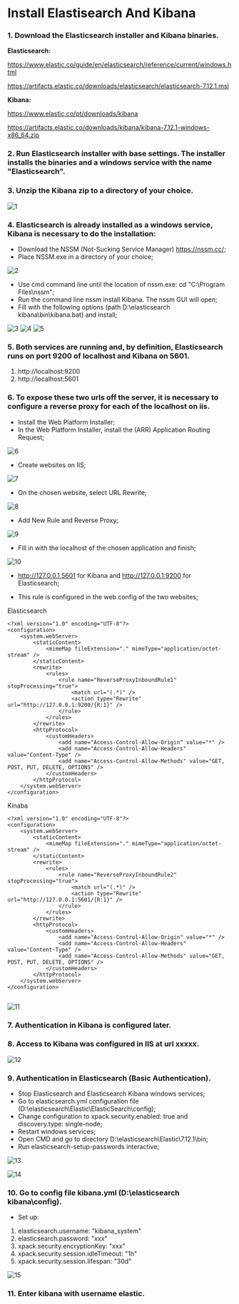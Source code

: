 # Install Elastisearch And Kibana


### 1. Download the Elasticsearch installer and Kibana binaries.

**Elasticsearch:**

https://www.elastic.co/guide/en/elasticsearch/reference/current/windows.html

https://artifacts.elastic.co/downloads/elasticsearch/elasticsearch-7.12.1.msi

**Kibana:**

https://www.elastic.co/pt/downloads/kibana

https://artifacts.elastic.co/downloads/kibana/kibana-7.12.1-windows-x86_64.zip

### 2. Run Elasticsearch installer with base settings. The installer installs the binaries and a windows service with the name "Elasticsearch".

### 3. Unzip the Kibana zip to a directory of your choice.

![1](https://user-images.githubusercontent.com/6674269/119868191-a72f1b00-bf16-11eb-9fdb-5a79d63cfc22.png)

### 4. Elasticsearch is already installed as a windows service, Kibana is necessary to do the installation:

- Download the NSSM (Not-Sucking Service Manager) https://nssm.cc/;
- Place NSSM.exe in a directory of your choice;

![2](https://user-images.githubusercontent.com/6674269/119868217-aeeebf80-bf16-11eb-99c9-706b9a6bd573.png)

- Use cmd command line until the location of nssm.exe: cd "C:\Program Files\nssm";
- Run the command line nssm install Kibana. The nssm GUI will open;
- Fill with the following options (path D:\elasticsearch kibana\bin\kibana.bat) and install;

![3](https://user-images.githubusercontent.com/6674269/119868261-ba41eb00-bf16-11eb-9c3d-a8c867a32286.png)
![4](https://user-images.githubusercontent.com/6674269/119868269-bc0bae80-bf16-11eb-9d84-6c7b2c5544de.png)
![5](https://user-images.githubusercontent.com/6674269/119868273-bd3cdb80-bf16-11eb-8356-53d0af7b8ee9.png)


### 5. Both services are running and, by definition, Elasticsearch runs on port 9200 of localhost and Kibana on 5601.

1. http://localhost:9200
1. http://localhost:5601

### 6. To expose these two urls off the server, it is necessary to configure a reverse proxy for each of the localhost on iis.

- Install the Web Platform Installer;
- In the Web Platform Installer, install the (ARR) Application Routing Request;

![6](https://user-images.githubusercontent.com/6674269/119868286-c29a2600-bf16-11eb-8af8-c4f7cf9c5ab2.png)

- Create websites on IIS;

![7](https://user-images.githubusercontent.com/6674269/119868332-d0e84200-bf16-11eb-811e-a7aebdc59c32.png)

- On the chosen website, select URL Rewrite;

![8](https://user-images.githubusercontent.com/6674269/119868350-d776b980-bf16-11eb-9eb2-c8778ccea104.png)

- Add New Rule and Reverse Proxy;

![9](https://user-images.githubusercontent.com/6674269/119868382-e1002180-bf16-11eb-9677-3cf5132f7bb6.png)

- Fill in with the localhost of the chosen application and finish;

![10](https://user-images.githubusercontent.com/6674269/119868392-e52c3f00-bf16-11eb-90a5-8c8b29cd120b.png)

- http://127.0.0.1,5601 for Kibana and http://127.0.0.1:9200 for Elasticsearch;

- This rule is configured in the web.config of the two websites;

Elasticsearch

```
<?xml version="1.0" encoding="UTF-8"?>
<configuration>
    <system.webServer>
        <staticContent>
            <mimeMap fileExtension="." mimeType="application/octet-stream" />
        </staticContent>
        <rewrite>
            <rules>
                <rule name="ReverseProxyInboundRule1" stopProcessing="true">
                    <match url="(.*)" />
                    <action type="Rewrite" url="http://127.0.0.1:9200/{R:1}" />
                </rule>
            </rules>
        </rewrite>
		<httpProtocol>
			<customHeaders>
				<add name="Access-Control-Allow-Origin" value="*" />
				<add name="Access-Control-Allow-Headers" value="Content-Type" />
				<add name="Access-Control-Allow-Methods" value="GET, POST, PUT, DELETE, OPTIONS" />
			</customHeaders>
		</httpProtocol>
    </system.webServer>
</configuration>

```
Kinaba

```
<?xml version="1.0" encoding="UTF-8"?>
<configuration>
    <system.webServer>
        <staticContent>
            <mimeMap fileExtension="." mimeType="application/octet-stream" />
        </staticContent>
        <rewrite>
            <rules>
                <rule name="ReverseProxyInboundRule2" stopProcessing="true">
                    <match url="(.*)" />
                    <action type="Rewrite" url="http://127.0.0.1:5601/{R:1}" />
                </rule>
            </rules>
        </rewrite>
		<httpProtocol>
			<customHeaders>
				<add name="Access-Control-Allow-Origin" value="*" />
				<add name="Access-Control-Allow-Headers" value="Content-Type" />
				<add name="Access-Control-Allow-Methods" value="GET, POST, PUT, DELETE, OPTIONS" />
			</customHeaders>
		</httpProtocol>
    </system.webServer>
</configuration>


```


![11](https://user-images.githubusercontent.com/6674269/119868415-ebbab680-bf16-11eb-8bb9-1d2f09798567.png)


### 7. Authentication in Kibana is configured later.

### 8. Access to Kibana was configured in IIS at url xxxxx.

![12](https://user-images.githubusercontent.com/6674269/119868430-ef4e3d80-bf16-11eb-80f0-dea257da702e.png)


### 9. Authentication in Elasticsearch (Basic Authentication).

- Stop Elasticsearch and Elasticsearch Kibana windows services;
- Go to elasticsearch.yml configuration file (D:\elasticsearch\Elastic\ElasticSearch\config);
- Change configuration to xpack.security.enabled: true and discovery.type: single-node;
- Restart windows services;
- Open CMD and go to directory D:\elasticsearch\Elastic\7.12.1\bin;
- Run elasticsearch-setup-passwords interactive;


![13](https://user-images.githubusercontent.com/6674269/119868443-f2e1c480-bf16-11eb-9590-9e260f3b5719.png)

![14](https://user-images.githubusercontent.com/6674269/119868460-f7a67880-bf16-11eb-8ad6-a951ab39871e.png)


### 10. Go to config file kibana.yml (D:\elasticsearch kibana\config).

- Set up:

1. elasticsearch.username: "kibana_system"
1. elasticsearch.password: "xxx"
1. xpack.security.encryptionKey: "xxx"
1. xpack.security.session.idleTimeout: "1h"
1. xpack.security.session.lifespan: "30d"

![15](https://user-images.githubusercontent.com/6674269/119868483-fc6b2c80-bf16-11eb-96b7-fa86a12451b5.png)


### 11. Enter kibana with username elastic.



